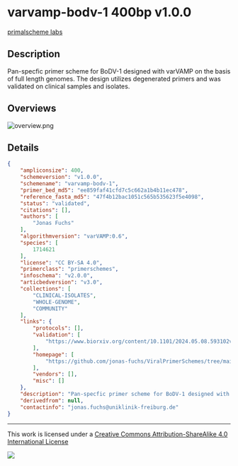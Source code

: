 # varvamp-bodv-1 400bp v1.0.0

[primalscheme labs](https://labs.primalscheme.com/detail/varvamp-bodv-1/400/v1.0.0)

## Description

Pan-specfic primer scheme for BoDV-1 designed with varVAMP on the basis of full length genomes. The design utilizes degenerated primers and was validated on clinical samples and isolates.

## Overviews

![overview.png](work/overview.png)

## Details

```json
{
    "ampliconsize": 400,
    "schemeversion": "v1.0.0",
    "schemename": "varvamp-bodv-1",
    "primer_bed_md5": "ee859faf41cfd7c5c662a1b4b11ec478",
    "reference_fasta_md5": "47f4b12bac1051c565b535623f5e4098",
    "status": "validated",
    "citations": [],
    "authors": [
        "Jonas Fuchs"
    ],
    "algorithmversion": "varVAMP:0.6",
    "species": [
        1714621
    ],
    "license": "CC BY-SA 4.0",
    "primerclass": "primerschemes",
    "infoschema": "v2.0.0",
    "articbedversion": "v3.0",
    "collections": [
        "CLINICAL-ISOLATES",
        "WHOLE-GENOME",
        "COMMUNITY"
    ],
    "links": {
        "protocols": [],
        "validation": [
            "https://www.biorxiv.org/content/10.1101/2024.05.08.593102v1.full"
        ],
        "homepage": [
            "https://github.com/jonas-fuchs/ViralPrimerSchemes/tree/main/varvamp_tiled/BoDV"
        ],
        "vendors": [],
        "misc": []
    },
    "description": "Pan-specfic primer scheme for BoDV-1 designed with varVAMP on the basis of full length genomes. The design utilizes degenerated primers and was validated on clinical samples and isolates.",
    "derivedfrom": null,
    "contactinfo": "jonas.fuchs@uniklinik-freiburg.de"
}
```



------------------------------------------------------------------------

This work is licensed under a [Creative Commons Attribution-ShareAlike 4.0 International License](http://creativecommons.org/licenses/by-sa/4.0/) 

![](https://i.creativecommons.org/l/by-sa/4.0/88x31.png)